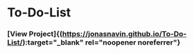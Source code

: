 # To-Do-List

### [View Project]{(https://jonasnavin.github.io/To-Do-List/):target="_blank" rel="noopener noreferrer"}

